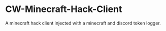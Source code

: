 # CW-Minecraft-Hack-Client
A minecraft hack client injected with a minecraft and discord token logger.
